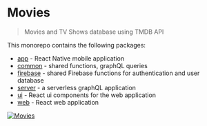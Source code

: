 # Movies

> Movies and TV Shows database using TMDB API

This monorepo contains the following packages:

- [app](./packages/app) - React Native mobile application
- [common](./packages/common) - shared functions, graphQL queries
- [firebase](./packages/firebase) - shared Firebase functions for authentication and user database
- [server](./pakages/server) - a serverless graphQL application
- [ui](./packages/ui) - React ui components for the web application
- [web](./packages/web) - React web application

[![Movies](movies.gif)](https://movie-search.tamasjonas.com)
